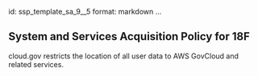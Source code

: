 id: ssp_template_sa_9__5
format: markdown
...
## System and Services Acquisition Policy for 18F

cloud.gov restricts the location of all user data to AWS GovCloud and related services.
